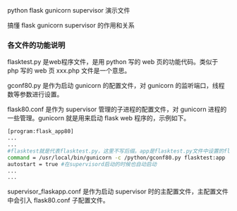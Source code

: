 
python flask gunicorn supervisor 演示文件

搞懂 flask gunicorn supervisor 的作用和关系

### 各文件的功能说明

flasktest.py 是web程序文件，是用 python 写的 web 页的功能代码。类似于 php 写的 web 页 xxx.php 文件是一个意思。

gconf80.py 是作为启动 gunicorn 的配置文件，对 gunicorn 的监听端口，线程数等参数进行设置。

flask80.conf 是作为 supervisor 管理的子进程的配置文件，对 gunicorn 进程的一些管理。gunicorn 就是用来启动 flask web 程序的，示例如下。
```bash
[program:flask_app80]
...
...
#flasktest就是代表flasktest.py，这里不写后缀。app是flasktest.py文件中设置的flask入口名
command = /usr/local/bin/gunicorn -c /python/gconf80.py flasktest:app
autostart = true #在supervisord启动的时候也自动启动
...
...
```
supervisor_flaskapp.conf 是作为启动 supervisor 时的主配置文件，主配置文件中会引入 flask80.conf 子配置文件。
